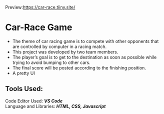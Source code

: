 Preview:https://car-race.tiiny.site/
# Car-Race Game

* The theme of car racing game is to compete with other opponents that are controlled by computer in a racing match.<br>
* This project was developed by two team members.<br>
* The player’s goal is to get to the destination as soon as possible while trying to avoid bumping to other cars.<br>
* The final score will be posted according to the finishing position.<br>
* A pretty UI<br>

## Tools Used:

Code Editor Used: ***VS Code***<br>
Language and Libraries: ***HTML, CSS, Javascript***
